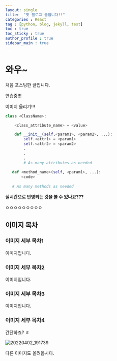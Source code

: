 ```yaml
---
layout: single
title:  "첫 블로그 글입니다!!"
categories : React
tag : [python, blog, jekyll, test]
toc : true
toc_sticky : true
author_profile : true
sidebar_main : true
---
```


# 와우~

처음 포스팅한 글입니다.

연습중!!!

이미지 올리기!!!

```python
class <ClassName>:

    <class_attribute_name> = <value>

    def __init__(self,<param1>, <param2>, ...):
        self.<attr1> = <param1>
        self.<attr2> = <param2>
        .
        .
        .
        # As many attributes as needed
    
   def <method_name>(self, <param1>, ...):
       <code>
       
   # As many methods as needed
```





**실시간으로 반영되는 것을 볼 수 있나요???**

ㅇㅇㅇㅇㅇㅇㅇㅇㅇ

## 이미지 목차

### 이미지 세부 목차1

이미지입니다.

### 이미지 세부 목차2

이미지입니다.

### 이미지 세부 목차3

이미지입니다.

### 이미지 세부 목차4

간단하죠? ㅎ

![20220402_191739](../../images/2022-04-02-first/20220402_191739.png)

다른 이미지도 올려봅시다.

